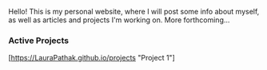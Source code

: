 Hello! This is my personal website, where I will post some info about myself, as well as articles and projects I'm working on. More forthcoming...

### Active Projects
[https://LauraPathak.github.io/projects "Project 1"]
